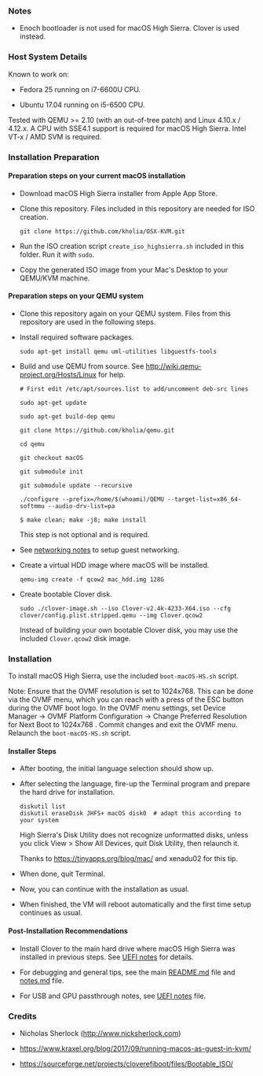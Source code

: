 ### Notes

* Enoch bootloader is not used for macOS High Sierra. Clover is used instead.


### Host System Details

Known to work on:

* Fedora 25 running on i7-6600U CPU.

* Ubuntu 17.04 running on i5-6500 CPU.

Tested with QEMU >= 2.10 (with an out-of-tree patch) and Linux 4.10.x / 4.12.x.
A CPU with SSE4.1 support is required for macOS High Sierra. Intel VT-x / AMD
SVM is required.


### Installation Preparation

#### Preparation steps on your current macOS installation

* Download macOS High Sierra installer from Apple App Store.

* Clone this repository. Files included in this repository are needed for ISO
  creation.

  ```
  git clone https://github.com/kholia/OSX-KVM.git
  ```

* Run the ISO creation script `create_iso_highsierra.sh` included in this
  folder. Run it with `sudo`.

* Copy the generated ISO image from your Mac's Desktop to your QEMU/KVM machine.

#### Preparation steps on your QEMU system

* Clone this repository again on your QEMU system. Files from this repository are used in the following steps.

* Install required software packages.

  ```
  sudo apt-get install qemu uml-utilities libguestfs-tools
  ```

* Build and use QEMU from source. See http://wiki.qemu-project.org/Hosts/Linux for help.

  ```
  # First edit /etc/apt/sources.list to add/uncomment deb-src lines

  sudo apt-get update

  sudo apt-get build-dep qemu

  git clone https://github.com/kholia/qemu.git

  cd qemu

  git checkout macOS

  git submodule init

  git submodule update --recursive

  ./configure --prefix=/home/$(whoami)/QEMU --target-list=x86_64-softmmu --audio-drv-list=pa

  $ make clean; make -j8; make install
  ```

  This step is not optional and is required.

* See [networking notes](../networking-qemu-kvm-howto.txt) to setup guest networking.

* Create a virtual HDD image where macOS will be installed.

  ```
  qemu-img create -f qcow2 mac_hdd.img 128G
  ```

* Create bootable Clover disk.


  ```
  sudo ./clover-image.sh --iso Clover-v2.4k-4233-X64.iso --cfg clover/config.plist.stripped.qemu --img Clover.qcow2
  ```

  Instead of building your own bootable Clover disk, you may use the included `Clover.qcow2` disk image.


### Installation

To install macOS High Sierra, use the included `boot-macOS-HS.sh` script.

Note: Ensure that the OVMF resolution is set to 1024x768. This can be done via
the OVMF menu, which you can reach with a press of the ESC button during the
OVMF boot logo.  In the OVMF menu settings, set Device Manager -> OVMF Platform
Configuration -> Change Preferred Resolution for Next Boot to 1024x768 . Commit
changes and exit the OVMF menu. Relaunch the `boot-macOS-HS.sh` script.

#### Installer Steps

* After booting, the initial language selection should show up.

* After selecting the language, fire-up the Terminal program and prepare the
  hard drive for installation.

  ```
  diskutil list
  diskutil eraseDisk JHFS+ macOS disk0  # adapt this according to your system
  ```

  High Sierra's Disk Utility does not recognize unformatted disks, unless you
  click View > Show All Devices, quit Disk Utility, then relaunch it.

  Thanks to https://tinyapps.org/blog/mac/ and xenadu02 for this tip.

* When done, quit Terminal.

* Now, you can continue with the installation as usual.

* When finished, the VM will reboot automatically and the first time setup continues as usual.

#### Post-Installation Recommendations

* Install Clover to the main hard drive where macOS High Sierra was installed
  in previous steps. See [UEFI notes](../UEFI/README.md) for details.

* For debugging and general tips, see the main [README.md](../README.md) file
  and [notes.md](../notes.md) file.

* For USB and GPU passthrough notes, see [UEFI notes](../UEFI/README.md) file.


### Credits

* Nicholas Sherlock (http://www.nicksherlock.com)

* https://www.kraxel.org/blog/2017/09/running-macos-as-guest-in-kvm/

* https://sourceforge.net/projects/cloverefiboot/files/Bootable_ISO/
